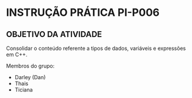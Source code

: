 # INSTRUÇÃO PRÁTICA PI-P006

## OBJETIVO DA ATIVIDADE

Consolidar o conteúdo referente a tipos de dados, variáveis e
expressões em C++. 

Membros do grupo:
- Darley (Dan)
- Thais
- Ticiana

